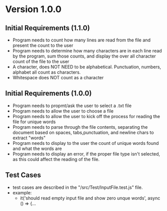 
# Version 1.0.0

## Initial Requirements (1.1.0)

- Program needs to count how many lines are read from the file and present the count to the user
- Program needs to determine how many characters are in each line read by the program, sum those counts, and display the over all character count of the file to the user
- A character, does NOT NEED to be alphabetical. Punctuation, numbers, alphabet all count as characters. 
- Whitespace does NOT count as a character

## Initial Requirements (1.0.0)

- Program needs to propmt/ask the user to select a .txt file
- Program needs to allow the user to choose a file 
- Program needs to allow the user to kick off the process for reading the file for unique words
- Program needs to parse through the file contents, separating the document based on spaces, tabs,punctuation, and newline chars to extract "words"
- Program needs to display to the user the count of unique words found and what the words are
- Program needs to display an error, if the proper file type isn't selected, as this could affect the reading of the file. 




## Test Cases
- test cases are described in the "/src/Test/InputFile.test.js" file. 
- example:    
    -  it('should read empty input file and show zero unque words', async () => {...



